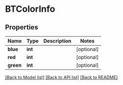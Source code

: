 # BTColorInfo

## Properties
Name | Type | Description | Notes
------------ | ------------- | ------------- | -------------
**blue** | **int** |  | [optional] 
**red** | **int** |  | [optional] 
**green** | **int** |  | [optional] 

[[Back to Model list]](../README.md#documentation-for-models) [[Back to API list]](../README.md#documentation-for-api-endpoints) [[Back to README]](../README.md)


